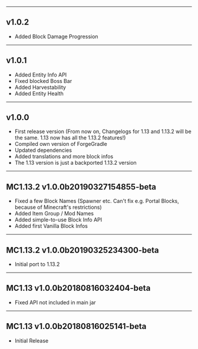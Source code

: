 ------------------------------------------------------
v1.0.2
------------------------------------------------------
- Added Block Damage Progression
------------------------------------------------------
v1.0.1
------------------------------------------------------
- Added Entity Info API
- Fixed blocked Boss Bar
- Added Harvestability
- Added Entity Health
------------------------------------------------------
v1.0.0
------------------------------------------------------
- First release version (From now on, Changelogs for 1.13 and 1.13.2 will be the same. 1.13 now has all the 1.13.2 features!)
- Compiled own version of ForgeGradle
- Updated dependencies
- Added translations and more block infos
- The 1.13 version is just a backported 1.13.2 version
------------------------------------------------------
MC1.13.2 v1.0.0b20190327154855-beta
------------------------------------------------------
- Fixed a few Block Names (Spawner etc. Can't fix e.g. Portal Blocks, because of Minecraft's restrictions)
- Added Item Group / Mod Names
- Added simple-to-use Block Info API
- Added first Vanilla Block Infos
------------------------------------------------------
MC1.13.2 v1.0.0b20190325234300-beta
------------------------------------------------------
- Initial port to 1.13.2
------------------------------------------------------
MC1.13 v1.0.0b20180816032404-beta
------------------------------------------------------
- Fixed API not included in main jar
------------------------------------------------------
MC1.13 v1.0.0b20180816025141-beta
------------------------------------------------------
- Initial Release
